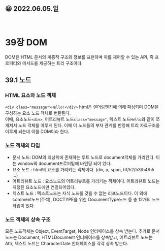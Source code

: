## 😀 2022.06.05.일

<br/>

# 39장 DOM
DOM은 HTML 문서의 계증적 구조와 정보를 표현하며 이를 제어할 수 있는 API, 즉 프로퍼티와 메서드를 제공하는 트리 구조이다. 

## 39.1 노드
### HTML 요소와 노드 객체
`<div class="message">Hello!</div>`
html은 렌더링엔진에 의해 파싱되며 DOM을 구성하는 요소 노드 객체로 변환된다.  
이때, 요소노드`<div>`, 어트리뷰트 노드`class="message"`, 텍스트 노드`Hello`와 같이 쪼개져서 노드 객체를 이루게 된다.
이때 이 노드들의 부자 관계를 반영해 트리 자료구조를 이루게 되는데 이를 DOM이라 한다. 

### 노드 객체의 타입
- 문서 노드: DOM의 최상위에 존재하는 루트 노드로 document객체를 가리킨다. 이는 window의 document프로퍼팉에 바인딩 되어 있다.  
- 요소 노드 : html의 요소를 가리키는 객체이다. (div, p, span, h1/h2/h3/h4/h5 ...)
- 어트리뷰트 노드 : 요소노드의 어트리뷰트를 가리키는 객체이다. 어트리뷰트 노드는 지정된 요소노드에만 연결되어있다.
- 텍스트 노드 : 텍스트노드는 자식 노드를 갖을 수 없는 리프노드이다. 
이 외에 comment노드(주석), DOCTYPE을 위한 DocumentType노드 등 총 12개의 노드 타입이 있다. 

### 노드 객체의 상속 구조
모든 노드객체는 Object, EventTarget, Node 인터페이스를 상속 받는다. 추가로 문서노드는 Document, HTMLDocument 인터페이스를 상속받고, 어트리뷰트 노드는 Attr, 텍스트 노드는 CharacterDate 인터페이스를 각각 상속 받는다.  
